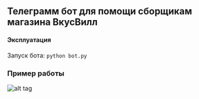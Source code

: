 ## Телеграмм бот для помощи сборщикам магазина ВкусВилл

#### Эксплуатация

Запуск бота:
``` python bot.py ```

### Пример работы

![alt tag](data/example.gif)
